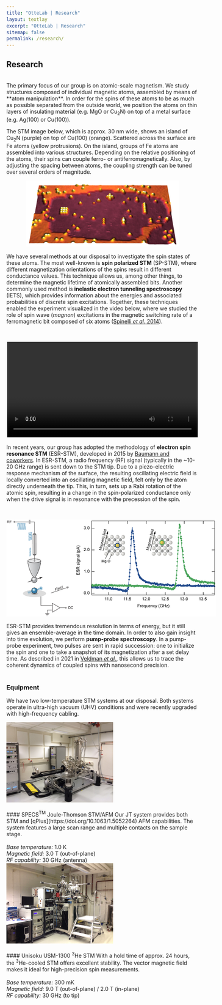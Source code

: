 ```yaml
---
title: "OtteLab | Research"
layout: textlay
excerpt: "OtteLab | Research"
sitemap: false
permalink: /research/
---
```


## Research

<br />
The primary focus of our group is on atomic-scale magnetism. We study structures composed of individual magnetic atoms, assembled by means of **atom manipulation**. In order for the spins of these atoms to be as much as possible separated from the outside world, we position the atoms on thin layers of insulating material (e.g. MgO or Cu<sub>2</sub>N) on top of a metal surface (e.g. Ag(100) or Cu(100)).

The STM image below, which is approx. 30 nm wide, shows an island of Cu<sub>2</sub>N (purple) on top of Cu(100) (orange). Scattered across the surface are Fe atoms (yellow protrusions). On the island, groups of Fe atoms are assembled into various structures. Depending on the relative positioning of the atoms, their spins can couple ferro- or antiferromagnetically. Also, by adjusting the spacing between atoms, the coupling strength can be tuned over several orders of magnitude.

<p style="text-align:center;">
<img src='/images/media/Cu2N_manip.png' style='max-width: 400px'/>
</p>


We have several methods at our disposal to investigate the spin states of these atoms. The most well-known is **spin polarized STM** (SP-STM), where different magnetization orientations of the spins result in different conductance values. This technique allows us, among other things, to determine the magnetic lifetime of atomically assembled bits. Another commonly used method is **inelastic electron tunneling spectroscopy** (IETS), which provides information about the energies and associated probabilities of discrete spin excitations. Together, these techniques enabled the experiment visualized in the video below, where we studied the role of spin wave (_magnon_) excitations in the magnetic switching rate of a ferromagnetic bit composed of six atoms ([Spinelli _et al._ 2014](http://dx.doi.org/10.1038/nmat4018)).

<br />
<p style="text-align:center;">
<video width='500' src='/images/media/spin_wave.avi' autoplay loop/>
</p>

In recent years, our group has adopted the methodology of **electron spin resonance STM** (ESR-STM), developed in 2015 by [Baumann and coworkers](https://doi.org/10.1126/science.aac8703). In ESR-STM, a radio frequency (RF) signal (typically in the ~10-20 GHz range) is sent down to the STM tip. Due to a piezo-electric response mechanism of the surface, the resulting oscillating electric field is locally converted into an oscillating magnetic field, felt only by the atom directly underneath the tip. This, in turn, sets up a Rabi rotation of the atomic spin, resulting in a change in the spin-polarized conductance only when the drive signal is in resonance with the precession of the spin.

<br />  
<p style="text-align:center;">
<img src='/images/media/ESR-STM.png' style='max-width: 550px'/>
</p>

ESR-STM provides tremendous resolution in terms of energy, but it still gives an ensemble-average in the time domain. In order to also gain insight into time evolution, we perform **pump-probe spectroscopy**. In a pump-probe experiment, two pulses are sent in rapid succession: one to initialize the spin and one to take a snapshot of its magnetization after a set delay time. As described in 2021 in [Veldman _et al._](https://doi.org/10.1126/science.abg8223), this allows us to trace the coherent dynamics of coupled spins with nanosecond precision.
<br /><br />  



### Equipment

We have two low-temperature STM systems at our disposal. Both systems operate in ultra-high vacuum (UHV) conditions and were recently upgraded with high-frequency cabling.
<br />  

<div id="feynman" class="col-sm-4">
<img src='/images/media/JT_STM.jpg' class='img-responsive' style='max-width: 280px'/>
</div>

<div id="feynman" class="col-sm-8">
<br />
#### SPECS<sup>TM</sup> Joule-Thomson STM/AFM
Our JT system provides both STM and [qPlus](https://doi.org/10.1063/1.5052264) AFM capabilities. The system features a large scan range and multiple contacts on the sample stage.<br /><br />
<i>Base temperature:</i> 1.0 K<br />
<i>Magnetic field:</i> 3.0 T (out-of-plane)<br />
<i>RF capability:</i> 30 GHz (antenna)<br />
</div>

<div id="feynman" class="col-sm-12">
</div>


<div id="darwin" class="col-sm-4">
<img src='/images/media/3He_STM.jpg' class='img-responsive' style='max-width: 280px'/>
</div>

<div id="feynman" class="col-sm-8">
<br />
#### Unisoku USM-1300 <sup>3</sup>He STM
With a hold time of approx. 24 hours, the <sup>3</sup>He-cooled STM offers excellent stability. The vector magnetic field makes it ideal for high-precision spin measurements.<br /><br />
<i>Base temperature:</i> 300 mK<br />
<i>Magnetic field:</i> 9.0 T (out-of-plane) / 2.0 T (in-plane)<br />
<i>RF capability:</i> 30 GHz (to tip)<br />
</div>

 